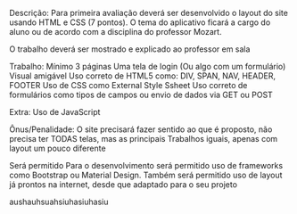Descrição:
Para primeira avaliação deverá ser desenvolvido o layout do site usando HTML e CSS (7 pontos). 
O tema do aplicativo ficará a cargo do aluno ou de acordo com a disciplina do professor Mozart. 

O trabalho deverá ser mostrado e explicado ao professor em sala

Trabalho: 
Mínimo 3 páginas 
Uma tela de login (Ou algo com um formulário)
Visual amigável 
Uso correto de HTML5 como: DIV, SPAN, NAV, HEADER, FOOTER 
Uso de CSS como External Style Ssheet 
Uso correto de formulários como tipos de campos ou envio de dados via GET ou 
POST 

Extra: 
Uso de JavaScript 

Ônus/Penalidade: 
O site precisará fazer sentido ao que é proposto, não precisa ter TODAS telas, mas as 
principais 
Trabalhos iguais, apenas com layout um pouco diferente 


Será permitido 
Para o desenvolvimento será permitido uso de frameworks como Bootstrap ou Material 
Design. Também será permitido uso de layout já prontos na internet, desde que adaptado para o 
seu projeto


aushauhsuahsiuhasiuhasiu